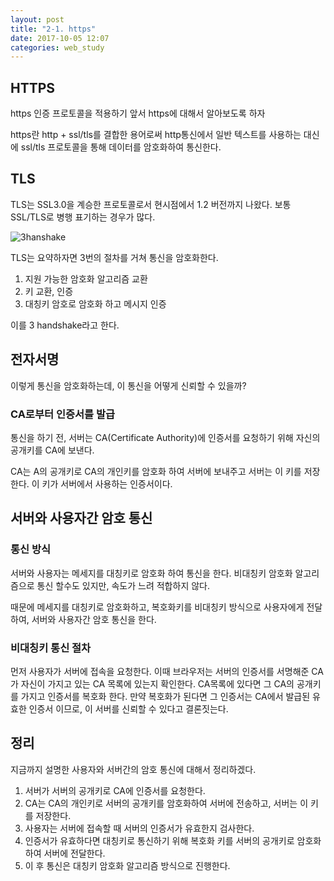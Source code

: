 ```yaml
---
layout: post
title: "2-1. https"
date: 2017-10-05 12:07
categories: web_study
---
```

## HTTPS

https 인증 프로토콜을 적용하기 앞서 https에 대해서 알아보도록 하자

https란 http + ssl/tls를 결합한 용어로써 http통신에서 일반 텍스트를 사용하는 대신에 ssl/tls 프로토콜을 통해 데이터를 암호화하여 통신한다.

## TLS

TLS는 SSL3.0을 계승한 프로토콜로서 현시점에서 1.2 버전까지 나왔다. 보통 SSL/TLS로 병행 표기하는 경우가 많다.

![3hanshake](https://www.ibm.com/support/knowledgecenter/SSFKSJ_7.1.0/com.ibm.mq.doc/sy10660a.gif)

TLS는 요약하자면 3번의 절차를 거쳐 통신을 암호화한다.

1. 지원 가능한 암호화 알고리즘 교환
1. 키 교환, 인증
1. 대칭키 암호로 암호화 하고 메시지 인증

이를 3 handshake라고 한다.

## 전자서명

이렇게 통신을 암호화하는데, 이 통신을 어떻게 신뢰할 수 있을까?

### CA로부터 인증서를 발급

통신을 하기 전, 서버는 CA(Certificate Authority)에 인증서를 요청하기 위해 자신의 공개키를 CA에 보낸다.

CA는 A의 공개키로 CA의 개인키를 암호화 하여 서버에 보내주고 서버는 이 키를 저장한다. 이 키가 서버에서 사용하는 인증서이다.

## 서버와 사용자간 암호 통신

### 통신 방식

서버와 사용자는 메세지를 대칭키로 암호화 하여 통신을 한다. 비대칭키 암호화 알고리즘으로 통신 할수도 있지만, 속도가 느려 적합하지 않다.

때문에 메세지를 대칭키로 암호화하고, 복호화키를 비대칭키 방식으로 사용자에게 전달하여, 서버와 사용자간 암호 통신을 한다.

### 비대칭키 통신 절차

먼저 사용자가 서버에 접속을 요청한다. 이때 브라우저는 서버의 인증서를 서명해준 CA가 자신이 가지고 있는 CA 목록에 있는지 확인한다. CA목록에 있다면 그 CA의 공개키를 가지고 인증서를 복호화 한다. 만약 복호화가 된다면 그 인증서는 CA에서 발급된 유효한 인증서 이므로, 이 서버를 신뢰할 수 있다고 결론짓는다.

## 정리

지금까지 설명한 사용자와 서버간의 암호 통신에 대해서 정리하겠다.

1. 서버가 서버의 공개키로 CA에 인증서를 요청한다.
1. CA는 CA의 개인키로 서버의 공개키를 암호화하여 서버에 전송하고, 서버는 이 키를 저장한다.
1. 사용자는 서버에 접속할 때 서버의 인증서가 유효한지 검사한다.
1. 인증서가 유효하다면 대칭키로 통신하기 위해 복호화 키를 서버의 공개키로 암호화 하여 서버에 전달한다.
1. 이 후 통신은 대칭키 암호화 알고리즘 방식으로 진행한다.